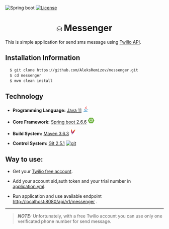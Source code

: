 ![Spring boot](https://img.shields.io/badge/Spring_Boot-F2F4F9?style=for-the-badge&logo=spring-boot)
[![License](https://img.shields.io/badge/License-Apache_2.0-blue.svg)](https://opensource.org/licenses/Apache-2.0)

# <div align="center"><svg xmlns="http://www.w3.org/2000/svg" width="16" height="16" fill="currentColor" class="bi bi-envelope-open" viewBox="0 0 16 16"><path d="M8.47 1.318a1 1 0 0 0-.94 0l-6 3.2A1 1 0 0 0 1 5.4v.817l5.75 3.45L8 8.917l1.25.75L15 6.217V5.4a1 1 0 0 0-.53-.882l-6-3.2ZM15 7.383l-4.778 2.867L15 13.117V7.383Zm-.035 6.88L8 10.082l-6.965 4.18A1 1 0 0 0 2 15h12a1 1 0 0 0 .965-.738ZM1 13.116l4.778-2.867L1 7.383v5.734ZM7.059.435a2 2 0 0 1 1.882 0l6 3.2A2 2 0 0 1 16 5.4V14a2 2 0 0 1-2 2H2a2 2 0 0 1-2-2V5.4a2 2 0 0 1 1.059-1.765l6-3.2Z"/></svg> Messenger </div>

This is simple application for send sms message using [Twilio API](https://www.twilio.com/).

## Installation Information

```bash
  $ git clone https://github.com/AleksRemizov/messenger.git
  $ cd messenger
  $ mvn clean install
```
## Technology 

- **Programming Language:** [Java 11](https://www.java.com)
  <a href="https://www.java.com" target="_blank"> <img src="https://raw.githubusercontent.com/devicons/devicon/master/icons/java/java-original.svg" alt="java" width="20" height="20"/> </a>

- **Core Framework:** [Spring boot 2.6.6](https://spring.io/projects/spring-boot)
   <img height="20" width="20" src="src/main/resources/spring_boot.svg"/>
 
- **Build System:** [Maven 3.6.3](https://maven.apache.org/) <img height="20" width="20" src="https://raw.githubusercontent.com/vscode-icons/vscode-icons/master/icons/file_type_maven.svg"/>

- **Control System:** [Git 2.5.1](https://git-scm.com/) <a href="https://git-scm.com/" target="_blank" rel="noreferrer"> <img src="https://www.vectorlogo.zone/logos/git-scm/git-scm-icon.svg" alt="git" width="18" height="18"/> </a>

## Way to use:

* Get  your [Twilio free account](https://www.twilio.com/try-twilio).

* Add your account sid,auth token and your trial number in [application.yml](src/main/resources/application.yml).

* Run application and use available endpoint [http://localhost:8080/api/v1/messenger](http://localhost:8080/api/v1/messenger) .
---
> **_NOTE:_** Unfortunately, with a free Twilio account you can use only one verificated phone number for send message.




